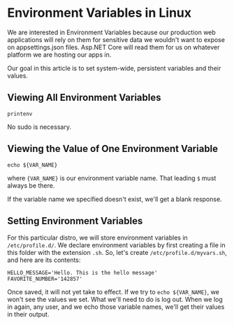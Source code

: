 # Environment Variables in Linux

We are interested in Environment Variables because our production web applications will rely on them for sensitive data we wouldn't want to expose on appsettings.json
files. Asp.NET Core will read them for us on whatever platform we are hosting our apps in.

Our goal in this article is to set system-wide, persistent variables and their values.

## Viewing All Environment Variables

`printenv`

No sudo is necessary.

## Viewing the Value of One Environment Variable

`echo ${VAR_NAME}`

where `{VAR_NAME}` is our environment variable name. That leading `$` must always be there.

If the variable name we specified doesn't exist, we'll get a blank response.

## Setting Environment Variables

For this particular distro, we will store environment variables in `/etc/profile.d/`. We declare environment variables by first creating a file in this folder
with the extension `.sh`. So, let's create `/etc/profile.d/myvars.sh`, and here are its contents:

```
HELLO_MESSAGE='Hello. This is the hello message'
FAVORITE_NUMBER='142857'
```
Once saved, it will not yet take to effect. If we try to `echo ${VAR_NAME}`, we won't see the values we set. What we'll need to do is log out. When we log in
again, any user, and we echo those variable names, we'll get their values in their output.




